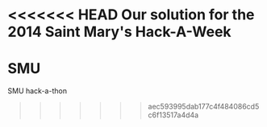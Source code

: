 <<<<<<< HEAD
Our solution for the 2014 Saint Mary's Hack-A-Week
=======
SMU
===

SMU hack-a-thon
>>>>>>> aec593995dab177c4f484086cd5c6f13517a4d4a
